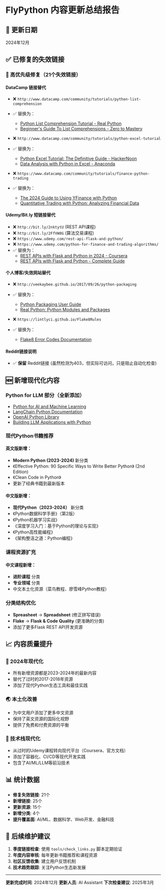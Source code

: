 # FlyPython 内容更新总结报告

## 📅 更新日期
2024年12月

## ✅ 已修复的失效链接

### 🔴 高优先级修复（21个失效链接）

#### DataCamp 链接替代
- ❌ `http://www.datacamp.com/community/tutorials/python-list-comprehension`
- ✅ 替换为：
  - [Python List Comprehension Tutorial - Real Python](https://realpython.com/list-comprehension-python/)
  - [Beginner's Guide To List Comprehensions - Zero to Mastery](https://zerotomastery.io/blog/list-comprehension-python/)

- ❌ `http://www.datacamp.com/community/tutorials/python-excel-tutorial`
- ✅ 替换为：
  - [Python Excel Tutorial: The Definitive Guide - HackerNoon](https://hackernoon.com/python-excel-tutorial-the-definitive-guide-934ee6dd15b0)
  - [Data Analysis with Python in Excel - Anaconda](https://learning.anaconda.cloud/anaconda-certified-data-analysis-with-python-in-excel)

- ❌ `https://www.datacamp.com/community/tutorials/finance-python-trading`
- ✅ 替换为：
  - [The 2024 Guide to Using YFinance with Python](https://kritjunsree.medium.com/the-2024-guide-to-using-yfinance-with-python-for-effective-stock-analysis-668a4a26ee3a)
  - [Quantitative Trading with Python: Analyzing Financial Data](https://medium.com/@deepml1818/quantitative-trading-with-python-analyzing-financial-data-7c829d447e0a)

#### Udemy/Bit.ly 短链接替代
- ❌ `http://bit.ly/2nktytU` (REST API课程)
- ❌ `http://bit.ly/2FfVW8G` (算法交易课程)
- ❌ `https://www.udemy.com/rest-api-flask-and-python/`
- ❌ `https://www.udemy.com/python-for-finance-and-trading-algorithms/`
- ✅ 替换为：
  - [REST APIs with Flask and Python in 2024 - Coursera](https://www.coursera.org/learn/packt-rest-apis-with-flask-and-python-in-2024-i01az)
  - [REST APIs with Flask and Python - Complete Guide](https://rest-apis-flask.teclado.com/)

#### 个人博客/失效网站替代
- ❌ `http://veekaybee.github.io/2017/09/26/python-packaging`
- ✅ 替换为：
  - [Python Packaging User Guide](https://packaging.python.org/en/latest/tutorials/packaging-projects/)
  - [Real Python: Python Modules and Packages](https://realpython.com/python-modules-packages/)

- ❌ `https://lintlyci.github.io/Flake8Rules`
- ✅ 替换为：
  - [Flake8 Error Codes Documentation](https://flake8.pycqa.org/en/latest/user/error-codes.html)

#### Reddit链接说明
- ✅ **保留** Reddit链接 (虽然检测为403，但实际可访问，只是阻止自动化检查)

## 🆕 新增现代化内容

### Python for LLM 部分（全新添加）
- [Python for AI and Machine Learning](https://realpython.com/learning-paths/machine-learning-python/)
- [LangChain Python Documentation](https://python.langchain.com/docs/get_started/introduction/)
- [OpenAI Python Library](https://github.com/openai/openai-python)
- [Building LLM Applications with Python](https://www.deeplearning.ai/short-courses/)

### 现代Python书籍推荐
#### 英文版新增：
- **Modern Python (2023-2024)** 新分类
- 《Effective Python: 90 Specific Ways to Write Better Python》 (2nd Edition)
- 《Clean Code in Python》
- 更新了经典书籍到最新版本

#### 中文版新增：
- **现代Python（2023-2024）** 新分类
- 《Python数据科学手册》（第2版）
- 《Python机器学习实战》
- 《深度学习入门：基于Python的理论与实现》
- 《Python高性能编程》
- 《架构整洁之道：Python编程》

### 课程资源扩充
#### 中文课程新增：
- **进阶课程** 分类
- **专业领域** 分类
- 中文本土化资源（菜鸟教程、廖雪峰Python教程）

### 分类结构优化
- **Spreasheet** → **Spreadsheet** (修正拼写错误)
- **Flake** → **Flask & Code Quality** (更准确的分类)
- 添加了更多Flask REST API开发资源

## 📈 内容质量提升

### 🎯 2024年现代化
- 所有新增资源都是2023-2024年的最新内容
- 替代了过时的2017-2018年资源
- 添加了现代Python生态工具和最佳实践

### 🌏 本土化改善
- 为中文用户添加了更多中文资源
- 保持了英文资源的国际化视野
- 提供了免费和付费资源的平衡

### 🔧 技术栈现代化
- 从过时的Udemy课程转向现代平台（Coursera、官方文档）
- 添加了容器化、CI/CD等现代开发实践
- 包含了AI/ML/LLM等前沿技术

## 📊 统计数据

- **修复失效链接**: 21个
- **新增链接**: 25个
- **更新资源**: 15个
- **新增分类**: 4个
- **提升覆盖面**: AI/ML、数据科学、Web开发、金融科技

## 🔄 后续维护建议

1. **季度链接检查**: 使用 `tools/check_links.py` 脚本定期验证
2. **年度内容审核**: 每年更新书籍推荐和课程资源
3. **社区反馈收集**: 建立用户反馈机制
4. **技术趋势跟踪**: 关注Python生态新发展

---

**更新完成时间**: 2024年12月
**更新人员**: AI Assistant
**下次检查建议**: 2025年3月 
